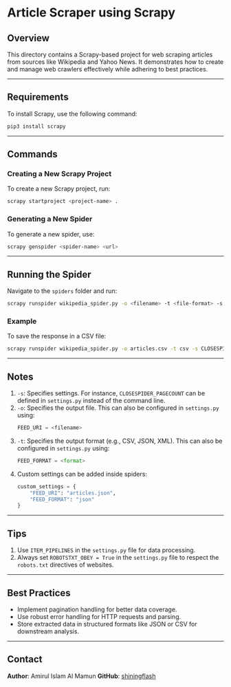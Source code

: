# Article Scraper using Scrapy

## Overview
This directory contains a Scrapy-based project for web scraping articles from sources like Wikipedia and Yahoo News. It demonstrates how to create and manage web crawlers effectively while adhering to best practices.

---

## Requirements

To install Scrapy, use the following command:
```bash
pip3 install scrapy
```

---

## Commands

### Creating a New Scrapy Project
To create a new Scrapy project, run:
```bash
scrapy startproject <project-name> .
```

### Generating a New Spider
To generate a new spider, use:
```bash
scrapy genspider <spider-name> <url>
```

---

## Running the Spider

Navigate to the `spiders` folder and run:
```bash
scrapy runspider wikipedia_spider.py -o <filename> -t <file-format> -s <settings_attr_name>=<value>
```

### Example
To save the response in a CSV file:
```bash
scrapy runspider wikipedia_spider.py -o articles.csv -t csv -s CLOSESPIDER_PAGECOUNT=10
```

---

## Notes

1. `-s`: Specifies settings. For instance, `CLOSESPIDER_PAGECOUNT` can be defined in `settings.py` instead of the command line.
2. `-o`: Specifies the output file. This can also be configured in `settings.py` using:
   ```python
   FEED_URI = <filename>
   ```
3. `-t`: Specifies the output format (e.g., CSV, JSON, XML). This can also be configured in `settings.py` using:
   ```python
   FEED_FORMAT = <format>
   ```
4. Custom settings can be added inside spiders:
   ```python
   custom_settings = {
       "FEED_URI": "articles.json",
       "FEED_FORMAT": "json"
   }
   ```

---

## Tips

1. Use `ITEM_PIPELINES` in the `settings.py` file for data processing.
2. Always set `ROBOTSTXT_OBEY = True` in the `settings.py` file to respect the `robots.txt` directives of websites.

---

## Best Practices

- Implement pagination handling for better data coverage.
- Use robust error handling for HTTP requests and parsing.
- Store extracted data in structured formats like JSON or CSV for downstream analysis.

---

## Contact

**Author**: Amirul Islam Al Mamun
**GitHub**: [shiningflash](https://github.com/shiningflash)
